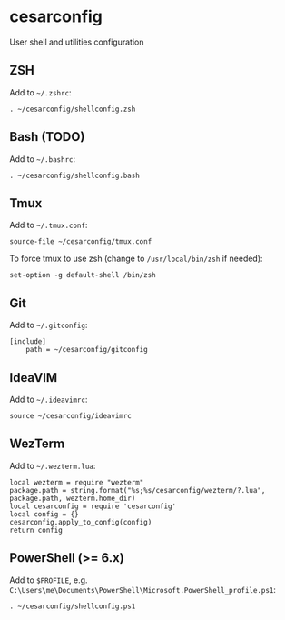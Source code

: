 # cesarconfig
User shell and utilities configuration

## ZSH
Add to `~/.zshrc`:
```
. ~/cesarconfig/shellconfig.zsh
```

## Bash (TODO)
Add to `~/.bashrc`:
```
. ~/cesarconfig/shellconfig.bash
```

## Tmux
Add to `~/.tmux.conf`:
```
source-file ~/cesarconfig/tmux.conf
```

To force tmux to use zsh (change to `/usr/local/bin/zsh` if needed):
```
set-option -g default-shell /bin/zsh
```


## Git
Add to `~/.gitconfig`:
```
[include]
    path = ~/cesarconfig/gitconfig
```

## IdeaVIM
Add to `~/.ideavimrc`:
```
source ~/cesarconfig/ideavimrc
```

## WezTerm
Add to `~/.wezterm.lua`:
```
local wezterm = require "wezterm"
package.path = string.format("%s;%s/cesarconfig/wezterm/?.lua", package.path, wezterm.home_dir)
local cesarconfig = require 'cesarconfig'
local config = {}
cesarconfig.apply_to_config(config)
return config
```

## PowerShell (>= 6.x)
Add to `$PROFILE`, e.g. `C:\Users\me\Documents\PowerShell\Microsoft.PowerShell_profile.ps1`:
```
. ~/cesarconfig/shellconfig.ps1
```

